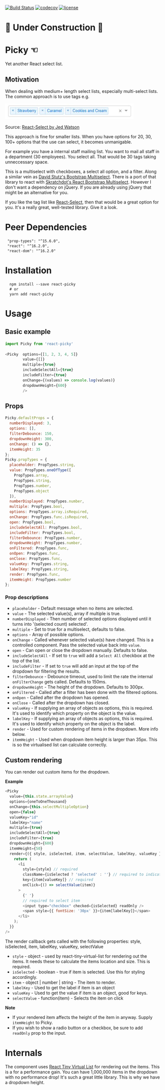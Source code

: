 [![Build Status](https://travis-ci.org/Aidurber/react-picky.svg?branch=master)](https://travis-ci.org/Aidurber/react-picky)
[![codecov](https://codecov.io/gh/Aidurber/react-picky/branch/master/graph/badge.svg)](https://codecov.io/gh/Aidurber/react-picky)
[![license](https://img.shields.io/github/license/aidurber/react-picky.svg)]()

# 🚧 Under Construction 🚧

# Picky ☜

Yet another React select list.

## Motivation

When dealing with medium+ length select lists, especially multi-select lists. The common approach is to use tags e.g.

![Tag List](https://raw.githubusercontent.com/aidurber/react-picky/master/readme-tag-list.JPG)

Source: [React-Select by Jed Watson](https://github.com/JedWatson/react-select)

This approach is fine for smaller lists. When you have options for 20, 30, 100+ options that the use can select, it becomes unmanigable.

For example you have a internal staff mailing list. You want to mail all staff in a department (30 employees). You select all. That would be 30 tags taking unneccessary space.

This is a multiselect with checkboxes, a select all option, and a filter. Along a similar vein as [David Stutz's Bootstrap Multiselect](http://davidstutz.github.io/bootstrap-multiselect/). There is a port of that library to react with [Skratchdot's React Bootstrap Multiselect](https://github.com/skratchdot/react-bootstrap-multiselect). However I don't want a dependency on jQuery. If you are already using jQuery that might be an alternative for you.

If you like the tag list like [React-Select](https://github.com/JedWatson/react-select), then that would be a great option for you. It's a really great, well-tested library. Give it a look.

# Peer Dependencies

```
 "prop-types": "^15.6.0",
 "react": "^16.2.0",
 "react-dom": "^16.2.0"
```

# Installation

```
  npm install --save react-picky
  # or
  yarn add react-picky
```

# Usage

## Basic example

```javascript
import Picky from 'react-picky'

<Picky  options={[1, 2, 3, 4, 5]}
        value={[]}
        multiple={true}
        includeSelectAll={true}
        includeFilter={true}
        onChange={(values) => console.log(values)}
        dropdownHeight={600}
        />
```

## Props

```javascript
Picky.defaultProps = {
  numberDisplayed: 3,
  options: [],
  filterDebounce: 150,
  dropdownHeight: 300,
  onChange: () => {},
  itemHeight: 35
};
Picky.propTypes = {
  placeholder: PropTypes.string,
  value: PropTypes.oneOfType([
    PropTypes.array,
    PropTypes.string,
    PropTypes.number,
    PropTypes.object
  ]),
  numberDisplayed: PropTypes.number,
  multiple: PropTypes.bool,
  options: PropTypes.array.isRequired,
  onChange: PropTypes.func.isRequired,
  open: PropTypes.bool,
  includeSelectAll: PropTypes.bool,
  includeFilter: PropTypes.bool,
  filterDebounce: PropTypes.number,
  dropdownHeight: PropTypes.number,
  onFiltered: PropTypes.func,
  onOpen: PropTypes.func,
  onClose: PropTypes.func,
  valueKey: PropTypes.string,
  labelKey: PropTypes.string,
  render: PropTypes.func,
  itemHeight: PropTypes.number
};
```

### Prop descriptions

* `placeholder` - Default message when no items are selected.
* `value` - The selected value(s), array if multiple is true.
* `numberDisplayed` - Then number of selected options displayed until it turns into '(selected count) selected'.
* `multiple` - Set to true for a multiselect, defaults to false.
* `options` - Array of possible options.
* `onChange` - Called whenever selected value(s) have changed. This is a controlled component. Pass the selected value back into `value`.
* `open` - Can open or close the dropdown manually. Defaults to false.
* `includeSelectAll` - If set to `true` will add a `Select All` checkbox at the top of the list.
* `includeFilter` - If set to `true` will add an input at the top of the dropdown for filtering the results.
* `filterDebounce` - Debounce timeout, used to limit the rate the internal `onFilterChange` gets called. Defaults to 150ms.
* `dropdownHeight` - The height of the dropdown. Defaults to 300px.
* `onFiltered` - Called after a filter has been done with the filtered options.
* `onOpen` - Called after the dropdown has opened.
* `onClose` - Called after the dropdown has closed.
* `valueKey` - If supplying an array of objects as options, this is required. It's used to identify which property on the object is the value.
* `labelKey` - If supplying an array of objects as options, this is required. It's used to identify which property on the object is the label.
* `render` - Used for custom rendering of items in the dropdown. More info below.
* `itemHeight` - Used when dropdown item height is larger than 35px. This is so the virtualised list can calculate correctly.

## Custom rendering

You can render out custom items for the dropdown.

**Example**

```javascript
<Picky
  value={this.state.arrayValue}
  options={oneToOneThousand}
  onChange={this.selectMultipleOption}
  open={false}
  valueKey="id"
  labelKey="name"
  multiple={true}
  includeSelectAll={true}
  includeFilter={true}
  dropdownHeight={600}
  itemHeight={50}
  render={({ style, isSelected, item, selectValue, labelKey, valueKey }) => {
    return (
      <li
        style={style} // required
        className={isSelected ? 'selected' : ''} // required to indicate is selected
        key={item[valueKey]} // required
        onClick={() => selectValue(item)}
      >
        {' '}
        // required to select item
        <input type="checkbox" checked={isSelected} readOnly />
        <span style={{ fontSize: '30px' }}>{item[labelKey]}</span>
      </li>
    );
  }}
/>
```

The render callback gets called with the following properties:
style, isSelected, item, labelKey, valueKey, selectValue

* `style` - object - used by react-tiny-virtual-list for rendering out the items. It needs these to calculate the items location and size. This is required.
* `isSelected` - boolean - true if item is selected. Use this for styling accordingly.
* `item` - object | number | string - The item to render.
* `labelKey` - Used to get the label if item is an object
* `valueKey` - Used to get the value if item is an object, good for keys.
* `selectValue` - function(item) - Selects the item on click

**Note**

* If your rendered item affects the height of the item in anyway. Supply `itemHeight` to Picky.
* If you wish to show a radio button or a checkbox, be sure to add `readOnly` prop to the input.

# Internals

The component uses [React Tiny Virtual List](https://github.com/clauderic/react-tiny-virtual-list) for rendering out the items. This is a for a performance gain. You can have 1,000,000 items in the dropdown with no performance drop! It's such a great little library. This is why we have a dropdown height.
